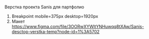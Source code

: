 Верстка проекта Sanis для партфолио

1. Breakpoint mobile=375px desktop=1920px
2. Макет https://www.figma.com/file/3OORwXYWltYNHuwqq8tXAw/Sanis-desctop-verstka-temp?node-id=1%3A5702
